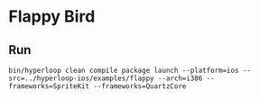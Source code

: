 # Flappy Bird

## Run

```
bin/hyperloop clean compile package launch --platform=ios --src=../hyperloop-ios/examples/flappy --arch=i386 --frameworks=SpriteKit --frameworks=QuartzCore
```
